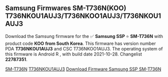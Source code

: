 <h2>Samsung Firmwares SM-T736N(KOO) T736NKOU1AUJ3/T736NKOO1AUJ3/T736NKOU1AUJ3</h2>
Download the Samsung firmware for the ✅ <strong>Samsung SSP </strong> ⭐ <strong>SM-T736N</strong> with product code <strong>KOO</strong> <strong> from South Korea</strong>. This firmware has version number PDA <strong>T736NKOU1AUJ3</strong> and CSC T736NKOO1AUJ3. The operating system of this firmware is Android R , with build date 2021-10-28. Changelist <strong>22787351</strong>.


[SM-T736N](https://samfirm.shop/samsung/model/SM-T736N)
[T736NKOU1AUJ3](https://samfirm.shop/samsung/pda/T736NKOU1AUJ3)
[Download Firmware Samsung SSP SM-T736N](https://samfirm.shop/samsung/firmware/468972)
